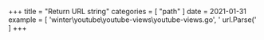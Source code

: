 +++
title = "Return URL string"
categories = [ "path" ]
date = 2021-01-31
example = [
   'winter\youtube\youtube-views\youtube-views.go', ' url.Parse('
]
+++
